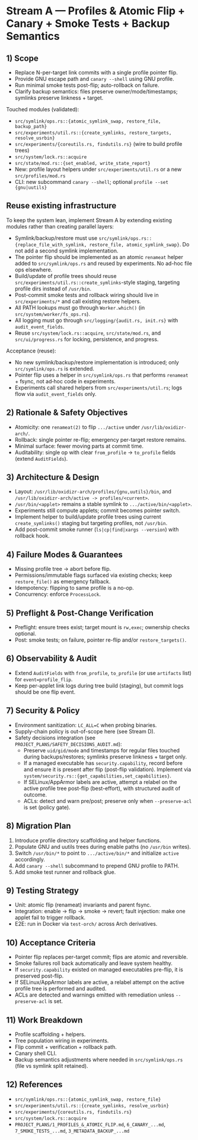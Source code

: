 # Stream A — Profiles & Atomic Flip + Canary + Smoke Tests + Backup Semantics

## 1) Scope

- Replace N-per-target link commits with a single profile pointer flip.
- Provide GNU escape path and `canary --shell` using GNU profile.
- Run minimal smoke tests post-flip; auto-rollback on failure.
- Clarify backup semantics: files preserve owner/mode/timestamps; symlinks preserve linkness + target.

Touched modules (validated):

- `src/symlink/ops.rs::{atomic_symlink_swap, restore_file, backup_path}`
- `src/experiments/util.rs::{create_symlinks, restore_targets, resolve_usrbin}`
- `src/experiments/{coreutils.rs, findutils.rs}` (wire to build profile trees)
- `src/system/lock.rs::acquire`
- `src/state/mod.rs::{set_enabled, write_state_report}`
- New: profile layout helpers under `src/experiments/util.rs` or a new `src/profiles/mod.rs`
- CLI: new subcommand `canary --shell`; optional `profile --set {gnu|uutils}`

## Reuse existing infrastructure

To keep the system lean, implement Stream A by extending existing modules rather than creating parallel layers:

- Symlink/backup/restore must use `src/symlink/ops.rs::{replace_file_with_symlink, restore_file, atomic_symlink_swap}`. Do not add a second symlink implementation.
- The pointer flip should be implemented as an atomic `renameat` helper added to `src/symlink/ops.rs` and reused by experiments. No ad-hoc file ops elsewhere.
- Build/update of profile trees should reuse `src/experiments/util.rs::create_symlinks`-style staging, targeting profile dirs instead of `/usr/bin`.
- Post-commit smoke tests and rollback wiring should live in `src/experiments/*` and call existing restore helpers.
- All PATH lookups must go through `Worker.which()` (in `src/system/worker/fs_ops.rs`).
- All logging must go through `src/logging/{audit.rs, init.rs}` with `audit_event_fields`.
- Reuse `src/system/lock.rs::acquire`, `src/state/mod.rs`, and `src/ui/progress.rs` for locking, persistence, and progress.

Acceptance (reuse):

- No new symlink/backup/restore implementation is introduced; only `src/symlink/ops.rs` is extended.
- Pointer flip uses a helper in `src/symlink/ops.rs` that performs `renameat` + fsync, not ad‑hoc code in experiments.
- Experiments call shared helpers from `src/experiments/util.rs`; logs flow via `audit_event_fields` only.

## 2) Rationale & Safety Objectives

- Atomicity: one `renameat(2)` to flip `.../active` under `/usr/lib/oxidizr-arch/`.
- Rollback: single pointer re-flip; emergency per-target restore remains.
- Minimal surface: fewer moving parts at commit time.
- Auditability: single op with clear `from_profile` → `to_profile` fields (extend `AuditFields`).

## 3) Architecture & Design

- Layout: `/usr/lib/oxidizr-arch/profiles/{gnu,uutils}/bin`, and `/usr/lib/oxidizr-arch/active -> profiles/<current>`.
- `/usr/bin/<applet>` remains a stable symlink to `.../active/bin/<applet>`.
- Experiments still compute applets; commit becomes pointer switch.
- Implement helper to build/update profile trees using current `create_symlinks()` staging but targeting profiles, not `/usr/bin`.
- Add post-commit smoke runner (`ls|cp|find|xargs --version`) with rollback hook.

## 4) Failure Modes & Guarantees

- Missing profile tree → abort before flip.
- Permissions/immutable flags surfaced via existing checks; keep `restore_file()` as emergency fallback.
- Idempotency: flipping to same profile is a no-op.
- Concurrency: enforce `ProcessLock`.

## 5) Preflight & Post-Change Verification

- Preflight: ensure trees exist; target mount is `rw,exec`; ownership checks optional.
- Post: smoke tests; on failure, pointer re-flip and/or `restore_targets()`.

## 6) Observability & Audit

- Extend `AuditFields` with `from_profile`, `to_profile` (or use `artifacts` list) for `event=profile_flip`.
- Keep per-applet link logs during tree build (staging), but commit logs should be one flip event.

## 7) Security & Policy

- Environment sanitization: `LC_ALL=C` when probing binaries.
- Supply-chain policy is out-of-scope here (see Stream D).
- Safety decisions integration (see `PROJECT_PLANS/SAFETY_DECISIONS_AUDIT.md`):
  - Preserve `uid/gid/mode` and timestamps for regular files touched during backups/restores; symlinks preserve linkness + target only.
  - If a managed executable has `security.capability`, record before and ensure it is present after flip (post-flip validation). Implement via `system/security.rs::{get_capabilities,set_capabilities}`.
  - If SELinux/AppArmor labels are active, attempt a relabel on the active profile tree post-flip (best-effort), with structured audit of outcome.
  - ACLs: detect and warn pre/post; preserve only when `--preserve-acl` is set (policy gate).

## 8) Migration Plan

1. Introduce profile directory scaffolding and helper functions.
2. Populate GNU and uutils trees during enable paths (no `/usr/bin` writes).
3. Switch `/usr/bin/*` to point to `.../active/bin/*` and initialize `active` accordingly.
4. Add `canary --shell` subcommand to prepend GNU profile to PATH.
5. Add smoke test runner and rollback glue.

## 9) Testing Strategy

- Unit: atomic flip (renameat) invariants and parent fsync.
- Integration: enable → flip → smoke → revert; fault injection: make one applet fail to trigger rollback.
- E2E: run in Docker via `test-orch/` across Arch derivatives.

## 10) Acceptance Criteria

- Pointer flip replaces per-target commit; flips are atomic and reversible.
- Smoke failures roll back automatically and leave system healthy.
- If `security.capability` existed on managed executables pre-flip, it is preserved post-flip.
- If SELinux/AppArmor labels are active, a relabel attempt on the active profile tree is performed and audited.
- ACLs are detected and warnings emitted with remediation unless `--preserve-acl` is set.

## 11) Work Breakdown

- Profile scaffolding + helpers.
- Tree population wiring in experiments.
- Flip commit + verification + rollback path.
- Canary shell CLI.
- Backup semantics adjustments where needed in `src/symlink/ops.rs` (file vs symlink split retained).

## 12) References

- `src/symlink/ops.rs::{atomic_symlink_swap, restore_file}`
- `src/experiments/util.rs::{create_symlinks, resolve_usrbin}`
- `src/experiments/{coreutils.rs, findutils.rs}`
- `src/system/lock.rs::acquire`
- `PROJECT_PLANS/1_PROFILES_&_ATOMIC_FLIP.md`, `6_CANARY_...md`, `7_SMOKE_TESTS_...md`, `3_METADATA_BACKUP_...md`
